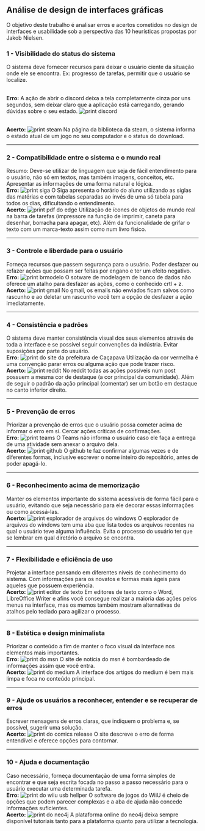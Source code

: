 ## Análise de design de interfaces gráficas
O objetivo deste trabalho é analisar erros e acertos cometidos no design de interfaces e usabilidade sob a perspectiva das 10 heurísticas propostas por Jakob Nielsen.

### 1 - Visibilidade do status do sistema
O sistema deve fornecer recursos para deixar o usuário ciente da situação onde ele se encontra. Ex: progresso de tarefas, permitir que o usuário se localize.
<br>
<br>

**Erro:** A ação de abrir o discord deixa a tela completamente cinza por uns segundos, sem deixar claro que a aplicação está carregando, gerando dúvidas sobre o seu estado.
![print discord](./imagens/1-erro-discord.png)
<br>
<br>

**Acerto:** 
![print steam](./imagens/1-acerto-steam.png)
Na página da biblioteca da steam, o sistema informa o estado atual de um jogo no seu computador e o status do download.
<hr>

### 2 - Compatibilidade entre o sistema e o mundo real
Resumo: Deve-se utilizar de linguagem que seja de fácil entendimento para o usuário, não só em textos, mas também imagens, conceitos, etc. Apresentar as informações de uma forma natural e lógica.<br>
**Erro:**
![print siga](./imagens/2-erro-siga.png)
O Siga apresenta o horário do aluno utilizando as siglas das matérias e com tabelas separadas ao invés de uma só tabela para todos os dias, dificultando o entendimento.<br>
**Acerto:**
![print pdf do edge](./imagens/2-acerto-pdfedge.png)
Utilização de ícones de objetos do mundo real na barra de tarefas (impressore na função de imprimir, caneta para desenhar, borracha para apagar, etc). Além da funcionalidade de grifar o texto com um marca-texto assim como num livro físico.
<hr>

### 3 - Controle e liberdade para o usuário
Forneça recursos que passem segurança para o usuário. Poder desfazer ou refazer ações que possam ser feitas por engano e ter um efeito negativo.<br>
**Erro:**
![print brmodelo](./imagens/3-erro-brmodelo.png)
O sotware de modelagem de banco de dados não oferece um atalho para desfazer as ações, como o conhecido crtl + z.<br>
**Acerto:**
![print gmail](./imagens/3-acerto-gmail.png)
No gmail, os emails não enviados ficam salvos como rascunho e ao deletar um rascunho você tem a opção de desfazer a ação imediatamente.
<hr>

### 4 - Consistência e padrões
O sistema deve manter consistência visual dos seus elementos através de toda a interface e se possível seguir convenções da indústria. Evitar suposições por parte do usuário.<br>
**Erro:**
![print do site da prefeitura de Caçapava](./imagens/4-erro-prefeituracacapava.png)
Utilização da cor vermelha é uma convenção parar erros ou alguma ação que pode trazer risco.<br>
**Acerto:**
![print reddit](./imagens/4-acerto-reddit.png)
No reddit todas as ações possíveis num post possuem a mesma cor de destaque (a cor principal da comunidade). Além de seguir o padrão da ação principal (comentar) ser um botão em destaque no canto inferior direito.
<hr>

### 5 - Prevenção de erros
Priorizar a prevenção de erros que o usuário possa cometer acima de informar o erro em si. Cercar ações críticas de confirmações.<br>
**Erro:**
![print teams](./imagens/5-erro-teams.png)
O Teams não informa o usuário caso ele faça a entrega de uma atividade sem anexar o arquivo dela.<br>
**Acerto:**
![print github](./imagens/5-acerto-github.png)
O github te faz confirmar algumas vezes e de diferentes formas, inclusive escrever o nome inteiro do repositório, antes de poder apagá-lo.
<hr>

### 6 - Reconhecimento acima de memorização
Manter os elementos importante do sistema acessíveis de forma fácil para o usuário, evitando que seja necessário para ele decorar essas informações ou como acessá-las.<br>
**Acerto:**
![print explorador de arquivos do windows](./imagens/6-acerto-exploradorarquivos.png)
O explorador de arquivos do windows tem uma aba que lista todos os arquivos recentes na qual o usuário teve alguma influência. Evita o processo do usuário ter que se lembrar em qual diretório o arquivo se encontra.
<hr>

### 7 - Flexibilidade e eficiência de uso
Projetar a interface pensando em diferentes níveis de conhecimento do sistema. Com informações para os novatos e formas mais ágeis para aqueles que possuem experiência.<br>
**Acerto:**
![print editor de texto](./imagens/7-acerto-writer.png)
Em editores de texto como o Word, LibreOffice Writer e afins você consegue realizar a maioria das ações pelos menus na interface, mas os memos também mostram alternativas de atalhos pelo teclado para agilizar o processo.
<hr>

### 8 - Estética e design minimalista
Priorizar o conteúdo a fim de manter o foco visual da interface nos elementos mais importantes.<br>
**Erro:**
![print do msn](./imagens/8-erro-msn.png)
O site de notícia do msn é bombardeado de informações assim que você entra.<br>
**Acerto:**
![print do medium](./imagens/8-acerto-medium.png)
A interface dos artigos do medium é bem mais limpa e foca no conteúdo principal.
<hr>

### 9 - Ajude os usuários a reconhecer, entender e se recuperar de erros
Escrever mensagens de erros claras, que indiquem o problema e, se possível, sugerir uma solução.<br>
**Acerto:**
![print do comics release](./imagens/9-acerto-comicsrelease.png)
O site descreve o erro de forma entendível e oferece opções para contornar.
<hr>

### 10 - Ajuda e documentação
Caso necessário, forneça documentação de uma forma simples de encontrar e que seja escrita focada no passo a passo necessário para o usuário executar uma determinada tarefa.<br>
**Erro:**
![print do wiiu usb hellper](./imagens/10-erro-usbwiihelper.png)
O software de jogos do WiiU é cheio de opções que podem parecer complexas e a aba de ajuda não concede informações suficientes.<br>
**Acerto:**
![print do neo4j](./imagens/10-acerto-neo4j.png)
A plataforma online do neo4j deixa sempre disponível tutoriais tanto para a plataforma quanto para utilizar a tecnologia.
